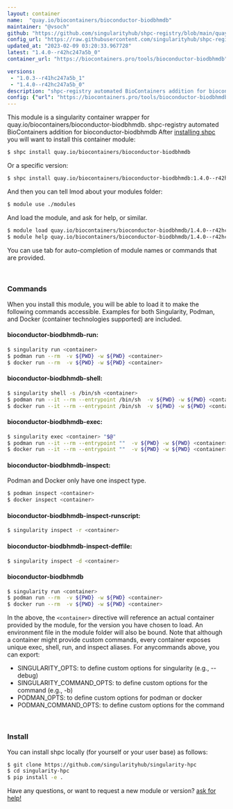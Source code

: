 ```yaml
---
layout: container
name:  "quay.io/biocontainers/bioconductor-biodbhmdb"
maintainer: "@vsoch"
github: "https://github.com/singularityhub/shpc-registry/blob/main/quay.io/biocontainers/bioconductor-biodbhmdb/container.yaml"
config_url: "https://raw.githubusercontent.com/singularityhub/shpc-registry/main/quay.io/biocontainers/bioconductor-biodbhmdb/container.yaml"
updated_at: "2023-02-09 03:20:33.967728"
latest: "1.4.0--r42hc247a5b_0"
container_url: "https://biocontainers.pro/tools/bioconductor-biodbhmdb"

versions:
 - "1.0.3--r41hc247a5b_1"
 - "1.4.0--r42hc247a5b_0"
description: "shpc-registry automated BioContainers addition for bioconductor-biodbhmdb"
config: {"url": "https://biocontainers.pro/tools/bioconductor-biodbhmdb", "maintainer": "@vsoch", "description": "shpc-registry automated BioContainers addition for bioconductor-biodbhmdb", "latest": {"1.4.0--r42hc247a5b_0": "sha256:8e8d3c806c2a016216883c38f8c65227cc6564061e422eb776354564a2572855"}, "tags": {"1.0.3--r41hc247a5b_1": "sha256:56c955a1249168867b206ef482be91e6206737d6fe5e104b81bc8c7251d6a8cc", "1.4.0--r42hc247a5b_0": "sha256:8e8d3c806c2a016216883c38f8c65227cc6564061e422eb776354564a2572855"}, "docker": "quay.io/biocontainers/bioconductor-biodbhmdb"}
---
```


This module is a singularity container wrapper for quay.io/biocontainers/bioconductor-biodbhmdb.
shpc-registry automated BioContainers addition for bioconductor-biodbhmdb
After [installing shpc](#install) you will want to install this container module:


```bash
$ shpc install quay.io/biocontainers/bioconductor-biodbhmdb
```

Or a specific version:

```bash
$ shpc install quay.io/biocontainers/bioconductor-biodbhmdb:1.4.0--r42hc247a5b_0
```

And then you can tell lmod about your modules folder:

```bash
$ module use ./modules
```

And load the module, and ask for help, or similar.

```bash
$ module load quay.io/biocontainers/bioconductor-biodbhmdb/1.4.0--r42hc247a5b_0
$ module help quay.io/biocontainers/bioconductor-biodbhmdb/1.4.0--r42hc247a5b_0
```

You can use tab for auto-completion of module names or commands that are provided.

<br>

### Commands

When you install this module, you will be able to load it to make the following commands accessible.
Examples for both Singularity, Podman, and Docker (container technologies supported) are included.

#### bioconductor-biodbhmdb-run:

```bash
$ singularity run <container>
$ podman run --rm  -v ${PWD} -w ${PWD} <container>
$ docker run --rm  -v ${PWD} -w ${PWD} <container>
```

#### bioconductor-biodbhmdb-shell:

```bash
$ singularity shell -s /bin/sh <container>
$ podman run --it --rm --entrypoint /bin/sh  -v ${PWD} -w ${PWD} <container>
$ docker run --it --rm --entrypoint /bin/sh  -v ${PWD} -w ${PWD} <container>
```

#### bioconductor-biodbhmdb-exec:

```bash
$ singularity exec <container> "$@"
$ podman run --it --rm --entrypoint ""  -v ${PWD} -w ${PWD} <container> "$@"
$ docker run --it --rm --entrypoint ""  -v ${PWD} -w ${PWD} <container> "$@"
```

#### bioconductor-biodbhmdb-inspect:

Podman and Docker only have one inspect type.

```bash
$ podman inspect <container>
$ docker inspect <container>
```

#### bioconductor-biodbhmdb-inspect-runscript:

```bash
$ singularity inspect -r <container>
```

#### bioconductor-biodbhmdb-inspect-deffile:

```bash
$ singularity inspect -d <container>
```



#### bioconductor-biodbhmdb

```bash
$ singularity run <container>
$ podman run --rm  -v ${PWD} -w ${PWD} <container>
$ docker run --rm  -v ${PWD} -w ${PWD} <container>
```


In the above, the `<container>` directive will reference an actual container provided
by the module, for the version you have chosen to load. An environment file in the
module folder will also be bound. Note that although a container
might provide custom commands, every container exposes unique exec, shell, run, and
inspect aliases. For anycommands above, you can export:

 - SINGULARITY_OPTS: to define custom options for singularity (e.g., --debug)
 - SINGULARITY_COMMAND_OPTS: to define custom options for the command (e.g., -b)
 - PODMAN_OPTS: to define custom options for podman or docker
 - PODMAN_COMMAND_OPTS: to define custom options for the command

<br>

### Install

You can install shpc locally (for yourself or your user base) as follows:

```bash
$ git clone https://github.com/singularityhub/singularity-hpc
$ cd singularity-hpc
$ pip install -e .
```

Have any questions, or want to request a new module or version? [ask for help!](https://github.com/singularityhub/singularity-hpc/issues)